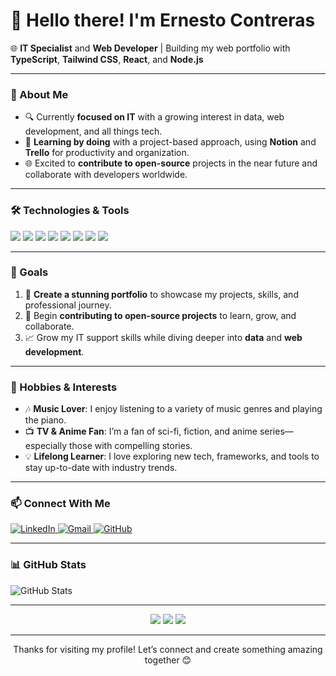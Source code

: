 # 👋 Hello there! I'm Ernesto Contreras

🌐 **IT Specialist** and **Web Developer** | Building my web portfolio with **TypeScript**, **Tailwind CSS**, **React**, and **Node.js**

---

### 🚀 About Me
- 🔍 Currently **focused on IT** with a growing interest in data, web development, and all things tech.
- 🎯 **Learning by doing** with a project-based approach, using **Notion** and **Trello** for productivity and organization.
- 🌐 Excited to **contribute to open-source** projects in the near future and collaborate with developers worldwide.

---

### 🛠️ Technologies & Tools
<p align="left">
  <img src="https://img.shields.io/badge/Code-TypeScript-%23007ACC?style=for-the-badge&logo=typescript&logoColor=white" />
  <img src="https://img.shields.io/badge/Code-JavaScript-%23F7DF1E?style=for-the-badge&logo=javascript&logoColor=black" />
  <img src="https://img.shields.io/badge/Frontend-React-%2361DAFB?style=for-the-badge&logo=react&logoColor=black" />
  <img src="https://img.shields.io/badge/CSS-Tailwind-%2306B6D4?style=for-the-badge&logo=tailwindcss&logoColor=white" />
  <img src="https://img.shields.io/badge/Backend-Node.js-%23339933?style=for-the-badge&logo=node.js&logoColor=white" />
  <img src="https://img.shields.io/badge/Version%20Control-Git-%23F05032?style=for-the-badge&logo=git&logoColor=white" />
  <img src="https://img.shields.io/badge/Tools-Notion-%23000000?style=for-the-badge&logo=notion&logoColor=white" />
  <img src="https://img.shields.io/badge/Tools-Trello-%23026AA7?style=for-the-badge&logo=trello&logoColor=white" />
</p>

---

### 🎯 Goals
1. 🎨 **Create a stunning portfolio** to showcase my projects, skills, and professional journey.
2. 🤝 Begin **contributing to open-source projects** to learn, grow, and collaborate.
3. 📈 Grow my IT support skills while diving deeper into **data** and **web development**.

---

### 🎹 Hobbies & Interests
- 🎶 **Music Lover**: I enjoy listening to a variety of music genres and playing the piano.
- 📺 **TV & Anime Fan**: I’m a fan of sci-fi, fiction, and anime series—especially those with compelling stories.
- 💡 **Lifelong Learner**: I love exploring new tech, frameworks, and tools to stay up-to-date with industry trends.

---

### 📫 Connect With Me
<p align="left">
  <a href="https://www.linkedin.com/in/ejcontrerast" target="_blank">
    <img src="https://img.shields.io/badge/LinkedIn-%230077B5.svg?&style=for-the-badge&logo=linkedin&logoColor=white" alt="LinkedIn">
  </a>
  <a href="mailto:ejcontrerast@outlook.com">
    <img src="https://img.shields.io/badge/Gmail-D14836?style=for-the-badge&logo=gmail&logoColor=white" alt="Gmail">
  </a>
  <a href="https://github.com/ejcontrerast" target="_blank">
    <img src="https://img.shields.io/badge/GitHub-%2312100E.svg?&style=for-the-badge&logo=github&logoColor=white" alt="GitHub">
  </a>
</p>

---

### 📊 GitHub Stats
<p align="left">
  <img src="https://github-readme-stats.vercel.app/api?username=ejcontrerast&show_icons=true&theme=radical" alt="GitHub Stats">
</p>

---

<p align="center">
    <img src="https://img.shields.io/badge/Status-Building%20My%20Portfolio-%23FFD700?style=for-the-badge&logo=html5&logoColor=white" />
    <img src="https://img.shields.io/badge/Open%20Source%20Contributor-%2300BFFF?style=for-the-badge&logo=open-source-initiative&logoColor=white" />
    <img src="https://img.shields.io/badge/Tech%20Enthusiast-%23FF4500?style=for-the-badge&logo=tech&logoColor=white" />
</p>

---

<p align="center">Thanks for visiting my profile! Let’s connect and create something amazing together 😊</p>
